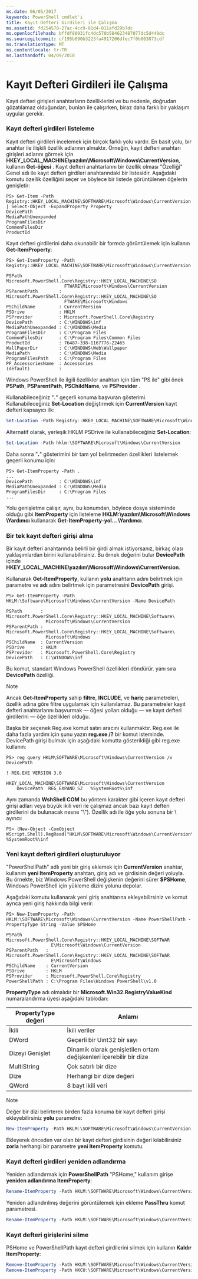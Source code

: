 ```yaml
---
ms.date: 06/05/2017
keywords: PowerShell cmdlet'i
title: Kayıt Defteri Girdileri ile Çalışma
ms.assetid: fd254570-27ac-4cc9-81d4-011afd29b7dc
ms.openlocfilehash: bffdf80931fc4dc570b584623487077dc5d449dc
ms.sourcegitcommit: cf195b090b3223fa4917206dfec7f0b603873cdf
ms.translationtype: MT
ms.contentlocale: tr-TR
ms.lasthandoff: 04/09/2018
---
```

# <a name="working-with-registry-entries"></a>Kayıt Defteri Girdileri ile Çalışma

Kayıt defteri girişleri anahtarların özelliklerini ve bu nedenle, doğrudan gözatılamaz olduğundan, bunları ile çalışırken, biraz daha farklı bir yaklaşım uygular gerekir.

### <a name="listing-registry-entries"></a>Kayıt defteri girdileri listeleme

Kayıt defteri girdileri incelemek için birçok farklı yolu vardır. En basit yolu, bir anahtar ile ilişkili özellik adlarının almaktır. Örneğin, kayıt defteri anahtarı girişleri adlarını görmek için **HKEY_LOCAL_MACHINE\\yazılım\\Microsoft\\Windows\\CurrentVersion**, kullanın **Get-öğesi** . Kayıt defteri anahtarlarını bir özellik olması "Özelliği" Genel adı ile kayıt defteri girdileri anahtarındaki bir listesidir. Aşağıdaki komutu özellik özelliğini seçer ve böylece bir listede görüntülenen öğelerin genişletir:

```
PS> Get-Item -Path Registry::HKEY_LOCAL_MACHINE\SOFTWARE\Microsoft\Windows\CurrentVersion | Select-Object -ExpandProperty Property
DevicePath
MediaPathUnexpanded
ProgramFilesDir
CommonFilesDir
ProductId
```

Kayıt defteri girdilerini daha okunabilir bir formda görüntülemek için kullanın **Get-ItemProperty**:

```
PS> Get-ItemProperty -Path Registry::HKEY_LOCAL_MACHINE\SOFTWARE\Microsoft\Windows\CurrentVersion

PSPath              : Microsoft.PowerShell.Core\Registry::HKEY_LOCAL_MACHINE\SO
                      FTWARE\Microsoft\Windows\CurrentVersion
PSParentPath        : Microsoft.PowerShell.Core\Registry::HKEY_LOCAL_MACHINE\SO
                      FTWARE\Microsoft\Windows
PSChildName         : CurrentVersion
PSDrive             : HKLM
PSProvider          : Microsoft.PowerShell.Core\Registry
DevicePath          : C:\WINDOWS\inf
MediaPathUnexpanded : C:\WINDOWS\Media
ProgramFilesDir     : C:\Program Files
CommonFilesDir      : C:\Program Files\Common Files
ProductId           : 76487-338-1167776-22465
WallPaperDir        : C:\WINDOWS\Web\Wallpaper
MediaPath           : C:\WINDOWS\Media
ProgramFilesPath    : C:\Program Files
PF_AccessoriesName  : Accessories
(default)           :
```

Windows PowerShell ile ilgili özellikler anahtarı için tüm "PS ile" gibi önek **PSPath**, **PSParentPath**, **PSChildName**, ve **PSProvider** .

Kullanabileceğiniz "**.**" geçerli konuma başvuran gösterimi. Kullanabileceğiniz **Set-Location** değiştirmek için **CurrentVersion** kayıt defteri kapsayıcı ilk:

```powershell
Set-Location -Path Registry::HKEY_LOCAL_MACHINE\SOFTWARE\Microsoft\Windows\CurrentVersion
```

Alternatif olarak, yerleşik HKLM PSDrive ile kullanabileceğiniz **Set-Location**:

```powershell
Set-Location -Path hklm:\SOFTWARE\Microsoft\Windows\CurrentVersion
```

Daha sonra "**.**" gösterimini bir tam yol belirtmeden özellikleri listelemek geçerli konumu için:

```
PS> Get-ItemProperty -Path .
...
DevicePath          : C:\WINDOWS\inf
MediaPathUnexpanded : C:\WINDOWS\Media
ProgramFilesDir     : C:\Program Files
...
```

Yolu genişletme çalışır, aynı, bu konumdan, böylece dosya sisteminde olduğu gibi **ItemProperty** için listeleme **HKLM:\\yazılım\\Microsoft\\Windows \\Yardımcı** kullanarak **Get-ItemProperty-yol... \\Yardımcı**.

### <a name="getting-a-single-registry-entry"></a>Bir tek kayıt defteri girişi alma

Bir kayıt defteri anahtarında belirli bir girdi almak istiyorsanız, birkaç olası yaklaşımlardan birini kullanabilirsiniz. Bu örnek değerini bulur **DevicePath** içinde **HKEY_LOCAL_MACHINE\\yazılım\\Microsoft\\Windows\\CurrentVersion**.

Kullanarak **Get-ItemProperty**, kullanın **yolu** anahtarın adını belirtmek için parametre ve **adı** adını belirtmek için parametresini **DevicePath** girişi.

```
PS> Get-ItemProperty -Path HKLM:\Software\Microsoft\Windows\CurrentVersion -Name DevicePath

PSPath       : Microsoft.PowerShell.Core\Registry::HKEY_LOCAL_MACHINE\Software\
               Microsoft\Windows\CurrentVersion
PSParentPath : Microsoft.PowerShell.Core\Registry::HKEY_LOCAL_MACHINE\Software\
               Microsoft\Windows
PSChildName  : CurrentVersion
PSDrive      : HKLM
PSProvider   : Microsoft.PowerShell.Core\Registry
DevicePath   : C:\WINDOWS\inf
```

Bu komut, standart Windows PowerShell özellikleri döndürür. yanı sıra **DevicePath** özelliği.

> [!NOTE]
> Ancak **Get-ItemProperty** sahip **filtre**, **INCLUDE**, ve **hariç** parametreleri, özellik adına göre filtre uygulamak için kullanılamaz. Bu parametreler kayıt defteri anahtarlarını başvurmak — öğesi yolları olduğu — ve kayıt defteri girdilerini — öğe özellikleri olduğu.

Başka bir seçenek Reg.exe komut satırı aracını kullanmaktır. Reg.exe ile daha fazla yardım için şunu yazın **reg.exe /?** bir komut isteminde. DevicePath girişi bulmak için aşağıdaki komutta gösterildiği gibi reg.exe kullanın:

```
PS> reg query HKLM\SOFTWARE\Microsoft\Windows\CurrentVersion /v DevicePath

! REG.EXE VERSION 3.0

HKEY_LOCAL_MACHINE\SOFTWARE\Microsoft\Windows\CurrentVersion
    DevicePath  REG_EXPAND_SZ   %SystemRoot%\inf
```

Aynı zamanda **WshShell COM** bu yöntem karakter gibi içeren kayıt defteri girişi adları veya büyük ikili veri ile çalışmaz ancak bazı kayıt defteri girdilerini de bulunacak nesne "\\"). Özellik adı ile öğe yolu sonuna bir \\ ayırıcı:

```
PS> (New-Object -ComObject WScript.Shell).RegRead("HKLM\SOFTWARE\Microsoft\Windows\CurrentVersion\DevicePath")
%SystemRoot%\inf
```

### <a name="creating-new-registry-entries"></a>Yeni kayıt defteri girdileri oluşturuluyor

"PowerShellPath" adlı yeni bir giriş eklemek için **CurrentVersion** anahtar, kullanım **yeni ItemProperty** anahtarı, giriş adı ve girdisinin değeri yoluyla. Bu örnekte, biz Windows PowerShell değişkenin değerini sürer **$PSHome**, Windows PowerShell için yükleme dizini yolunu depolar.

Aşağıdaki komutu kullanarak yeni giriş anahtarına ekleyebilirsiniz ve komut ayrıca yeni giriş hakkında bilgi verir:

```
PS> New-ItemProperty -Path HKLM:\SOFTWARE\Microsoft\Windows\CurrentVersion -Name PowerShellPath -PropertyType String -Value $PSHome

PSPath         : Microsoft.PowerShell.Core\Registry::HKEY_LOCAL_MACHINE\SOFTWAR
                 E\Microsoft\Windows\CurrentVersion
PSParentPath   : Microsoft.PowerShell.Core\Registry::HKEY_LOCAL_MACHINE\SOFTWAR
                 E\Microsoft\Windows
PSChildName    : CurrentVersion
PSDrive        : HKLM
PSProvider     : Microsoft.PowerShell.Core\Registry
PowerShellPath : C:\Program Files\Windows PowerShell\v1.0
```

**PropertyType** adı olmalıdır bir **Microsoft.Win32.RegistryValueKind** numaralandırma üyesi aşağıdaki tablodan:

|PropertyType değeri|Anlamı|
|----------------------|-----------|
|İkili|İkili veriler|
|DWord|Geçerli bir Uınt32 bir sayı|
|Dizeyi Genişlet|Dinamik olarak genişletilen ortam değişkenleri içerebilir bir dize|
|MultiString|Çok satırlı bir dize|
|Dize|Herhangi bir dize değeri|
|QWord|8 bayt ikili veri|

> [!NOTE]
> Değer bir dizi belirterek birden fazla konuma bir kayıt defteri girişi ekleyebilirsiniz **yolu** parametre:

```powershell
New-ItemProperty -Path HKLM:\SOFTWARE\Microsoft\Windows\CurrentVersion, HKCU:\SOFTWARE\Microsoft\Windows\CurrentVersion -Name PowerShellPath -PropertyType String -Value $PSHome
```

Ekleyerek önceden var olan bir kayıt defteri girdisinin değeri kılabilirsiniz **zorla** herhangi bir parametre **yeni ItemProperty** komutu.

### <a name="renaming-registry-entries"></a>Kayıt defteri girdileri yeniden adlandırma

Yeniden adlandırmak için **PowerShellPath** "PSHome," kullanım girişe **yeniden adlandırma ItemProperty**:

```powershell
Rename-ItemProperty -Path HKLM:\SOFTWARE\Microsoft\Windows\CurrentVersion -Name PowerShellPath -NewName PSHome
```

Yeniden adlandırılmış değerini görüntülemek için ekleme **PassThru** komut parametresi.

```powershell
Rename-ItemProperty -Path HKLM:\SOFTWARE\Microsoft\Windows\CurrentVersion -Name PowerShellPath -NewName PSHome -passthru
```

### <a name="deleting-registry-entries"></a>Kayıt defteri girişlerini silme

PSHome ve PowerShellPath kayıt defteri girdilerini silmek için kullanın **Kaldır ItemProperty**:

```powershell
Remove-ItemProperty -Path HKLM:\SOFTWARE\Microsoft\Windows\CurrentVersion -Name PSHome
Remove-ItemProperty -Path HKCU:\SOFTWARE\Microsoft\Windows\CurrentVersion -Name PowerShellPath
```